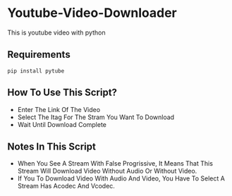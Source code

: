 # Youtube-Video-Downloader
This is youtube video with python

## Requirements
```
pip install pytube
```

## How To Use This Script?
- Enter The Link Of The Video 
- Select The Itag For The Stram You Want To Download 
- Wait Until Download Complete 

## Notes In This Script
- When You See A Stream With False Progrissive, It Means That This Stream Will Download Video Without Audio Or Without Video. 
- If You To Download Video With Audio And Video, You Have To Select A Stream Has Acodec And Vcodec. 

